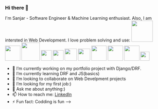 ### Hi there 👋

I'm Sanjar - Software Engineer & Machine Learning enthusiast. 
Also, I am intersted in Web Development. I love problem solving and use: 
<img src="https://user-images.githubusercontent.com/90483239/203652798-2f173a86-fdfb-41cb-8d03-fa4f73a2b55b.png" width="70">
<img src="https://user-images.githubusercontent.com/90483239/203650303-06126ff1-b1f3-4778-b896-8f97d1de989f.jpg" width="50">
<img src="https://user-images.githubusercontent.com/90483239/203651562-9e7cf508-897d-4915-8c99-144bd01b86cd.jpg" width="60">
<img src="https://user-images.githubusercontent.com/90483239/203652412-3c0407a4-275d-48c3-ac4f-b6758628ebd4.png" width="35">
<img src="https://user-images.githubusercontent.com/90483239/203652653-1d20d3f6-eae8-4e69-9eaf-18ece4700ffa.png" width="35">
<img src="https://user-images.githubusercontent.com/90483239/203655108-21f0ba08-c0d2-4341-b4ec-9c9314b0680b.png" width="40">
<img src="https://user-images.githubusercontent.com/90483239/203655118-75a5c806-dd1a-4b90-a220-741a277f16d9.png" width="40">
<img src="https://user-images.githubusercontent.com/90483239/203652669-9f4cb4bb-3060-49dc-93d7-4e476ad6940f.png" width="50">
<img src="https://user-images.githubusercontent.com/90483239/203656591-d34d4431-32b5-4f2e-baaa-c89ac0054edb.png" width="50">
<img src="https://user-images.githubusercontent.com/90483239/203655132-fcaf5f28-6be6-44c7-b92e-37a79c6c0710.png" width="50">
<img src="https://user-images.githubusercontent.com/90483239/203655155-7606210b-fa38-4b32-bad5-48111e7a49da.png" width="30">

- 🔭 I’m currently working on my portfolio project with Django/DRF.
- 🌱 I’m currently learning DRF and JS(basics)
- 👯 I’m looking to collaborate on Web Develpment projects
- 🤔 I’m looking for my first job:)
- 💬 Ask me about anything:)
- 📫 How to reach me: [LinkedIn](https://www.linkedin.com/in/sanjar-hoshimi-7a3467166/) 
- ⚡ Fun fact: Codding is fun
-->

